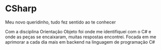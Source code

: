 # CSharp
Meu novo queridinho, tudo fez sentido ao te conhecer

Com a disciplina Orientação Objeto foi onde me identifiquei com o C# e onde as peças se encaixaram, muitas respostas encontrei.
Focada em me aprimorar a cada dia mais em backend na linguagem de programação C#



